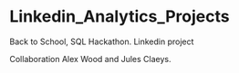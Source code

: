 # Linkedin_Analytics_Projects
 Back to School, SQL Hackathon. Linkedin project

 Collaboration Alex Wood and Jules Claeys.
